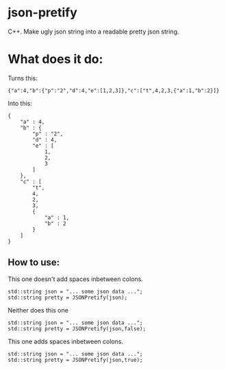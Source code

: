 # json-pretify
C++. Make ugly json string into a readable pretty json string.

# What does it do:

Turns this:
    
    {"a":4,"b":{"p":"2","d":4,"e":[1,2,3]},"c":["t",4,2,3,{"a":1,"b":2}]}
    
Into this:

    {
        "a" : 4,
        "b" : {
            "p" : "2",
            "d" : 4,
            "e" : [
                1,
                2,
                3
            ]
        },
        "c" : [
            "t",
            4,
            2,
            3,
            {
                "a" : 1,
                "b" : 2
            }
        ]
    }

## How to use:
    
  This one doesn't add spaces inbetween colons.
  
    std::string json = "... some json data ...";
    std::string pretty = JSONPretify(json);
  
  Neither does this one
  
    std::string json = "... some json data ...";
    std::string pretty = JSONPretify(json,false);
    
  This one adds spaces inbetween colons.
  
    std::string json = "... some json data ...";
    std::string pretty = JSONPretify(json,true);
